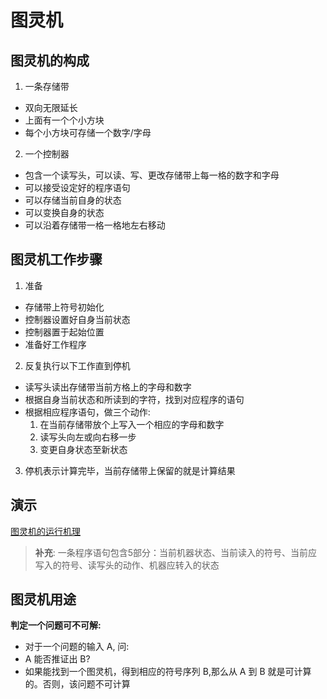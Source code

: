 # 图灵机

## 图灵机的构成

1. 一条存储带
- 双向无限延长
- 上面有一个个小方块
- 每个小方块可存储一个数字/字母

2. 一个控制器
- 包含一个读写头，可以读、写、更改存储带上每一格的数字和字母
- 可以接受设定好的程序语句
- 可以存储当前自身的状态
- 可以变换自身的状态
- 可以沿着存储带一格一格地左右移动

## 图灵机工作步骤

1. 准备
- 存储带上符号初始化
- 控制器设置好自身当前状态
- 控制器置于起始位置
- 准备好工作程序

2. 反复执行以下工作直到停机
- 读写头读出存储带当前方格上的字母和数字
- 根据自身当前状态和所读到的字符，找到对应程序的语句
- 根据相应程序语句，做三个动作:
  1) 在当前存储带放个上写入一个相应的字母和数字
  2) 读写头向左或向右移一步
  3) 变更自身状态至新状态

3. 停机表示计算完毕，当前存储带上保留的就是计算结果

## 演示

[图灵机的运行机理](https://www.coursera.org/learn/jisuanji-biancheng/lecture/xiTdw/tu-ling-ji-de-yun-xing-ji-li)

> **补充**: 一条程序语句包含5部分：当前机器状态、当前读入的符号、当前应写入的符号、读写头的动作、机器应转入的状态

## 图灵机用途

**判定一个问题可不可解:** 
- 对于一个问题的输入 A, 问:
- A 能否推证出 B?
- 如果能找到一个图灵机，得到相应的符号序列 B,那么从 A 到 B 就是可计算的。否则，该问题不可计算
